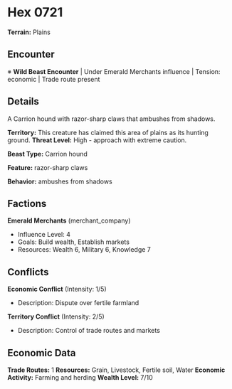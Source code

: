 # Hex 0721

**Terrain:** Plains

## Encounter
※ **Wild Beast Encounter** | Under Emerald Merchants influence | Tension: economic | Trade route present

## Details
A Carrion hound with razor-sharp claws that ambushes from shadows.

**Territory:** This creature has claimed this area of plains as its hunting ground.
**Threat Level:** High - approach with extreme caution.

**Beast Type:** Carrion hound

**Feature:** razor-sharp claws

**Behavior:** ambushes from shadows

## Factions
**Emerald Merchants** (merchant_company)
- Influence Level: 4
- Goals: Build wealth, Establish markets
- Resources: Wealth 6, Military 6, Knowledge 7

## Conflicts
**Economic Conflict** (Intensity: 1/5)
- Description: Dispute over fertile farmland

**Territory Conflict** (Intensity: 2/5)
- Description: Control of trade routes and markets

## Economic Data
**Trade Routes:** 1
**Resources:** Grain, Livestock, Fertile soil, Water
**Economic Activity:** Farming and herding
**Wealth Level:** 7/10
